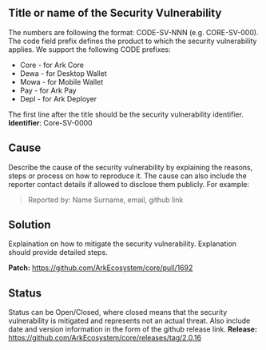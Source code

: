 ## Title or name of the Security Vulnerability 
The numbers are following the format: CODE-SV-NNN (e.g. CORE-SV-000). The code field prefix defines the product to which the security vulnerability applies. We support the following CODE prefixes:
- Core - for Ark Core
- Dewa - for Desktop Wallet
- Mowa - for Mobile Wallet
- Pay - for Ark Pay
- Depl - for Ark Deployer

The first line after the title should be the security vulnerability identifier.
**Identifier**: Core-SV-0000

## Cause
Describe the cause of the security vulnerability by explaining the reasons, steps or process on how to reproduce it.
The cause can also include the reporter contact details if allowed to disclose them publicly. For example:
>Reported by: Name Surname, email, github link

## Solution
Explaination on how to mitigate the security vulnerability. Explanation should provide detailed steps.

**Patch:** https://github.com/ArkEcosystem/core/pull/1692

## Status
Status can be Open/Closed, where closed means that the security vulnerability is mitigated and represents not an actual threat.
Also include date and version information in the form of the github release link.
**Release:** https://github.com/ArkEcosystem/core/releases/tag/2.0.16